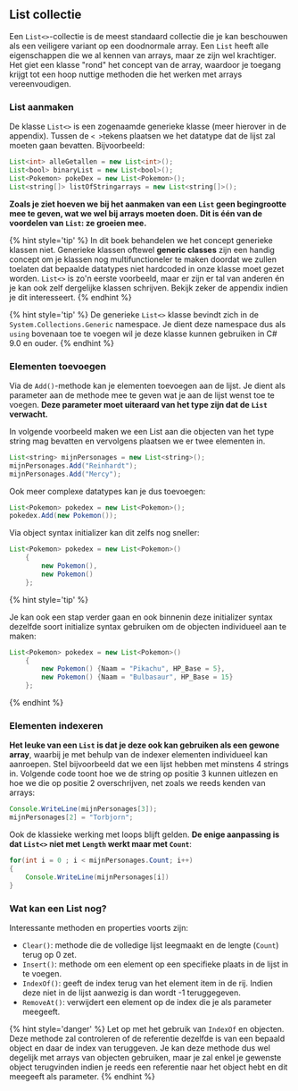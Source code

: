 ## List collectie

Een ``List<>``-collectie is de meest standaard collectie die je kan beschouwen als een veiligere variant op een doodnormale array. Een ``List`` heeft alle eigenschappen die we al kennen van arrays, maar ze zijn wel krachtiger. Het giet een klasse "rond" het concept van de array, waardoor je toegang krijgt tot een hoop nuttige methoden die het werken met arrays vereenvoudigen.

### List aanmaken

De klasse ``List<>`` is een zogenaamde generieke klasse (meer hierover in de appendix). Tussen de ``< >``tekens plaatsen we het datatype dat de lijst zal moeten gaan bevatten. Bijvoorbeeld:

```java
List<int> alleGetallen = new List<int>();
List<bool> binaryList = new List<bool>();
List<Pokemon> pokeDex = new List<Pokemon>();
List<string[]> listOfStringarrays = new List<string[]>();
```

**Zoals je ziet hoeven we bij het aanmaken van een ``List`` geen begingrootte mee te geven, wat we wel bij arrays moeten doen. Dit is één van de voordelen van ``List``: ze groeien mee.**

{% hint style='tip' %}
In dit boek behandelen we het concept generieke klassen niet. Generieke klassen oftewel **generic classes** zijn een handig concept om je klassen nog multifunctioneler te maken doordat we zullen toelaten dat bepaalde datatypes niet hardcoded in onze klasse moet gezet worden. ``List<>`` is zo'n eerste voorbeeld, maar er zijn er tal van anderen én je kan ook zelf dergelijke klassen schrijven. Bekijk zeker de appendix indien je dit interesseert.
{% endhint %}

{% hint style='tip' %}
De generieke ``List<>`` klasse bevindt zich in de ``System.Collections.Generic`` namespace. Je dient deze namespace dus als ``using`` bovenaan toe te voegen wil je deze klasse kunnen gebruiken in C# 9.0 en ouder.
{% endhint %}


### Elementen toevoegen

Via de ``Add()``-methode kan je elementen toevoegen aan de lijst. Je dient als parameter aan de methode mee te geven wat je aan de lijst wenst toe te voegen. **Deze parameter moet uiteraard van het type zijn dat de ``List`` verwacht.** 



In volgende voorbeeld maken we een List aan die objecten van het type string mag bevatten en vervolgens plaatsen we er twee elementen in.

```java
List<string> mijnPersonages = new List<string>();
mijnPersonages.Add("Reinhardt");
mijnPersonages.Add("Mercy");
``` 



Ook meer complexe datatypes kan je dus toevoegen:

```java
List<Pokemon> pokedex = new List<Pokemon>();
pokedex.Add(new Pokemon());
```

Via object syntax initializer kan dit zelfs nog sneller:
```java
List<Pokemon> pokedex = new List<Pokemon>()
    {
        new Pokemon(),
        new Pokemon()
    };
```

{% hint style='tip' %}

Je kan ook een stap verder gaan en ook binnenin deze initializer syntax dezelfde soort initialize syntax gebruiken om de objecten individueel aan te maken:

```java
List<Pokemon> pokedex = new List<Pokemon>()
    {
        new Pokemon() {Naam = "Pikachu", HP_Base = 5},
        new Pokemon() {Naam = "Bulbasaur", HP_Base = 15}
    };
```

{% endhint %}


### Elementen indexeren

**Het leuke van een ``List`` is dat je deze ook kan gebruiken als een gewone array**, waarbij je met behulp van de indexer elementen individueel kan aanroepen. Stel bijvoorbeeld dat we een lijst hebben met minstens 4 strings in. Volgende code toont hoe we de string op positie 3 kunnen uitlezen en hoe we die op positie 2 overschrijven, net zoals we reeds kenden van arrays:

```java
Console.WriteLine(mijnPersonages[3]);
mijnPersonages[2] = "Torbjorn";
```



Ook de klassieke werking met loops blijft gelden. **De enige aanpassing is dat ``List<>`` niet met ``Length`` werkt maar met ``Count``**:

```java
for(int i = 0 ; i < mijnPersonages.Count; i++)
{
    Console.WriteLine(mijnPersonages[i])
}
```


### Wat kan een List nog?

Interessante methoden en properties voorts zijn:

* ``Clear()``: methode die de volledige lijst leegmaakt en de lengte (``Count``) terug op 0 zet.
* ``Insert()``: methode om een element op een specifieke plaats in de lijst in te voegen.
* ``IndexOf()``: geeft de index terug van het element item in de rij. Indien deze niet in de lijst aanwezig is dan wordt -1 teruggegeven.
* ``RemoveAt()``: verwijdert een element op de index die je als parameter meegeeft.

{% hint style='danger' %}
Let op met het gebruik van ``IndexOf`` en objecten. Deze methode zal controleren of de referentie dezelfde is van een bepaald object en daar de index van teruggeven. Je kan deze methode dus wel degelijk met arrays van objecten gebruiken, maar je zal enkel je gewenste object terugvinden indien je reeds een referentie naar het object hebt en dit meegeeft als parameter.
{% endhint %}





